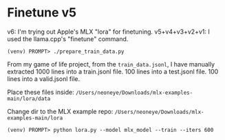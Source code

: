 # Finetune v5

v6: I'm trying out Apple's MLX "lora" for finetuning.
v5+v4+v3+v2+v1: I used the llama.cpp's "finetune" command.

```
(venv) PROMPT> ./prepare_train_data.py
```

From my game of life project, from the `train_data.jsonl`, I have manually extracted 
1000 lines into a train.jsonl file.
100 lines into a test.jsonl file.
100 lines into a valid.jsonl file.

Place these files inside: `/Users/neoneye/Downloads/mlx-examples-main/lora/data`

Change dir to the MLX example repo: `/Users/neoneye/Downloads/mlx-examples-main/lora`

```
(venv) PROMPT> python lora.py --model mlx_model --train --iters 600
```
